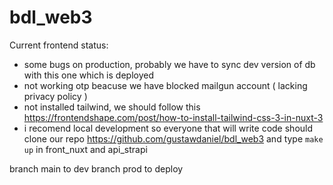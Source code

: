 # bdl_web3

Current frontend status:
- some bugs on production, probably we have to sync dev version of db with this one which is deployed
- not working otp beacuse we have blocked mailgun account ( lacking privacy policy )
- not installed tailwind, we should follow this https://frontendshape.com/post/how-to-install-tailwind-css-3-in-nuxt-3
- i recomend local development so everyone that will write code should clone our repo https://github.com/gustawdaniel/bdl_web3 and type `make up` in front_nuxt and api_strapi

branch main to dev
branch prod to deploy
